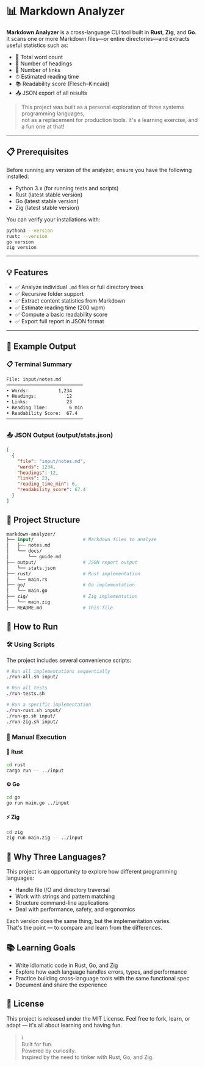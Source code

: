 # 📊 Markdown Analyzer

**Markdown Analyzer** is a cross-language CLI tool built in **Rust**, **Zig**, and **Go**.  
It scans one or more Markdown files—or entire directories—and extracts useful statistics such as:

- 📄 Total word count
- 🧵 Number of headings
- 🔗 Number of links
- ⏱ Estimated reading time
- 📚 Readability score (Flesch–Kincaid)
- 📤 JSON export of all results

> This project was built as a personal exploration of three systems programming languages,  
> not as a replacement for production tools. It's a learning exercise, and a fun one at that!

---

## 📋 Prerequisites

Before running any version of the analyzer, ensure you have the following installed:

- Python 3.x (for running tests and scripts)
- Rust (latest stable version)
- Go (latest stable version)
- Zig (latest stable version)

You can verify your installations with:
```bash
python3 --version
rustc --version
go version
zig version
```

---

## 💡 Features

- ✅ Analyze individual `.md` files or full directory trees
- ✅ Recursive folder support
- ✅ Extract content statistics from Markdown
- ✅ Estimate reading time (200 wpm)
- ✅ Compute a basic readability score
- ✅ Export full report in JSON format

---

## 🧪 Example Output

### 📋 Terminal Summary
```bash
File: input/notes.md
────────────────────────────
• Words:           1,234
• Headings:           12
• Links:              23
• Reading Time:        6 min
• Readability Score:  67.4
────────────────────────────
```

### 📤 JSON Output (output/stats.json)

```json
[
  {
    "file": "input/notes.md",
    "words": 1234,
    "headings": 12,
    "links": 23,
    "reading_time_min": 6,
    "readability_score": 67.4
  }
]
```

## 📂 Project Structure

``` graphql
markdown-analyzer/
├── input/                  # Markdown files to analyze
│   ├── notes.md
│   └── docs/
│       └── guide.md
├── output/                 # JSON report output
│   └── stats.json
├── rust/                   # Rust implementation
│   └── main.rs
├── go/                     # Go implementation
│   └── main.go
├── zig/                    # Zig implementation
│   └── main.zig
├── README.md               # This file
```

## 🚀 How to Run

### 🛠️ Using Scripts

The project includes several convenience scripts:

```bash
# Run all implementations sequentially
./run-all.sh input/

# Run all tests
./run-tests.sh

# Run a specific implementation
./run-rust.sh input/
./run-go.sh input/
./run-zig.sh input/
```

### 🔧 Manual Execution

#### 🦀 Rust
```bash
cd rust
cargo run -- ../input
```

#### ⚙️ Go
```bash
cd go
go run main.go ../input
```

#### ⚡ Zig
```bash
cd zig
zig run main.zig -- ../input
```

## 🎯 Why Three Languages?

This project is an opportunity to explore how different programming languages:

- Handle file I/O and directory traversal
- Work with strings and pattern matching
- Structure command-line applications
- Deal with performance, safety, and ergonomics

Each version does the same thing, but the implementation varies.  
That's the point — to compare and learn from the differences.

## 📚 Learning Goals

- Write idiomatic code in Rust, Go, and Zig
- Explore how each language handles errors, types, and performance
- Practice building cross-language tools with the same functional spec
- Document and share the experience

## 🙌 License

This project is released under the MIT License.
Feel free to fork, learn, or adapt — it's all about learning and having fun.

> ℹ️  
> Built for fun.  
> Powered by curiosity.  
> Inspired by the need to tinker with Rust, Go, and Zig.